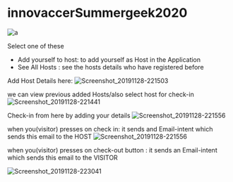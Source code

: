 # innovaccerSummergeek2020

![a](https://user-images.githubusercontent.com/42402853/69823978-822def00-1230-11ea-9a44-6bb5d53a0a2c.png)

Select one of these 
- Add yourself to host: to add yourself as Host in the Application
- See All Hosts : see the hosts details who have registered before 

Add Host Details here: 
![Screenshot_20191128-221503](https://user-images.githubusercontent.com/42402853/69824277-40ea0f00-1231-11ea-9e0c-602a3966b373.png)

we can view previous added Hosts/also select host for check-in 
![Screenshot_20191128-221441](https://user-images.githubusercontent.com/42402853/69824315-670faf00-1231-11ea-8021-d778f7ea855c.png)

Check-in from here by adding your details
![Screenshot_20191128-221556](https://user-images.githubusercontent.com/42402853/69824349-7d1d6f80-1231-11ea-8568-b5903e243545.png)

when you(visitor) presses on check in:
it sends and Email-intent which sends this email to the HOST 
![Screenshot_20191128-221556](https://user-images.githubusercontent.com/42402853/69824349-7d1d6f80-1231-11ea-8568-b5903e243545.png)

when you(visitor) presses on check-out button :
it sends an Email-intent which sends this email to the VISITOR

![Screenshot_20191128-223041](https://user-images.githubusercontent.com/42402853/69824434-c2da3800-1231-11ea-971e-ef00e6186e24.png)
